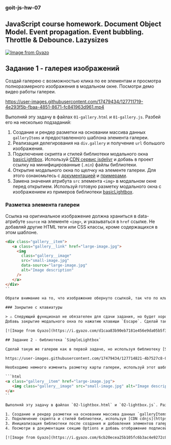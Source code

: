### goit-js-hw-07

## JavaScript course homework. Document Object Model. Event propagation. Event bubbling. Throttle &amp; Debounce. Lazysizes

[![Image from Gyazo](https://i.gyazo.com/6d10d7c2a1e6beaf9d97cd7ae1a049db.png)](https://gyazo.com/6d10d7c2a1e6beaf9d97cd7ae1a049db)

## Задание 1 - галерея изображений

Создай галерею с возможностью клика по ее элементам и просмотра полноразмерного изображения в модальном окне. Посмотри демо видео работы галереи.

https://user-images.githubusercontent.com/17479434/127711719-4e293f5b-fbaa-4851-8671-fc841963d961.mp4

Выполняй эту задачу в файлах `01-gallery.html` и `01-gallery.js`. Разбей его на несколько подзаданий:

1. Создание и рендер разметки на основании массива данных `galleryItems` и предоставленного шаблона элемента галереи.
2. Реализация делегирования на `div.gallery` и получение `url` большого изображения.
3. Подключение скрипта и стилей библиотеки модального окна [basicLightbox](https://basiclightbox.electerious.com/). Используй [CDN сервис jsdelivr](https://www.jsdelivr.com/package/npm/basiclightbox?path=dist) и добавь в проект ссылку на минифицированные (`.min`) файлы библиотеки.
4. Открытие модального окна по щелчку на элементе галереи. Для этого ознакомьтесь с [документацией](https://github.com/electerious/basicLightbox#readme) и [примерами](https://basiclightbox.electerious.com/).
5. Замена значения атрибута `src` элемента `<img>` в модальном окне перед открытием. Используй готовую разметку модального окна с изображением из примеров библиотеки [basicLightbox](https://basiclightbox.electerious.com/).

### Разметка элемента галереи

Ссылка на оригинальное изображение должна храниться в data-атрибуте `source` на элементе `<img>`, и указываться в `href` ссылке. Не добавляй другие HTML теги или CSS классы, кроме содержащихся в этом шаблоне.

```html
<div class="gallery__item">
   <a class="gallery__link" href="large-image.jpg">
     <img
       class="gallery__image"
       src="small-image.jpg"
       data-source="large-image.jpg"
       alt="Image description"
     />
   </a>
</div>
``

Обрати внимание на то, что изображение обернуто ссылкой, так что по клику по умолчанию пользователь будет перенаправлен на другую страницу. Запрещайте это поведение по умолчанию.

### Закрытие с клавиатуры

> ⚠️ Следующий функционал не обязателен для сдачи задания, но будет хорошей дополнительной практикой.
Добавь закрытие модального окна по нажатию клавиши `Escape`. Сделай так, чтобы прослушивание клавиатуры было только до открытого модального окна. Библиотека [basicLightbox](https://basiclightbox.electerious.com/) содержит метод для программного закрытия модального окна.

[![Image from Gyazo](https://i.gyazo.com/d1caa83b90eb7181e456e9da05b5f325.gif)](https://gyazo.com/d1caa83b90eb7181e456e9da05b5f325)

## Задание 2 - библиотека `SimpleLightbox`

Сделай такую же галерею как в первой задаче, но используя библиотеку [SimpleLightbox](https://simplelightbox.com/), которая возьмет на себя обработку кликов по изображениям, открытие и закрытие модального окна, а также пролистывание изображений с помощью клавиатуры.

https://user-images.githubusercontent.com/17479434/127714821-4b7527c8-01db-42d3-83f0-8c1578561982.mp4

Необходимо немного изменить разметку карты галереи, используй этот шаблон.

```html
<a class="gallery__item" href="large-image.jpg">
   <img class="gallery__image" src="small-image.jpg" alt="Image description" />
</a>
``

Выполняй эту задачу в файлах `02-lightbox.html` и `02-lightbox.js`. Разбей его на несколько подзаданий:

1. Создание и рендер разметки на основании массива данных `galleryItems` и предоставленного шаблона элемента галереи. Используй готовый код из первого задания.
2. Подключение скрипта и стилей библиотеки, используя [CDN cdnjs](https://cdnjs.com/libraries/simplelightbox). Необходимо добавить ссылку на два файла: `simple-lightbox.min.js` и `simple-lightbox.min.css`.
3. Инициализация библиотеки после создания и добавления элементов галереи в div.gallery. Для этого ознакомься с документацией [SimpleLightbox](https://simplelightbox.com/) – прежде всего секции «Usage» и «Markup».
4. Посмотри в документации секцию Options и добавь отображение подписей к изображениям с атрибута `alt`. Пусть подпись будет снизу и появляется через 250 миллисекунд после открытия изображения.

[![Image from Gyazo](https://i.gyazo.com/6cb20ecea25b105fc6b3ac4e9272c0ee.gif)](https://gyazo.com/6cb20ecea25b105fc6b3ac4e9272c0ee)
